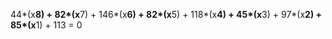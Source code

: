 44*(x**8) + 82*(x**7) + 146*(x**6) + 82*(x**5) + 118*(x**4) + 45*(x**3) + 97*(x**2) + 85*(x**1) + 113 = 0